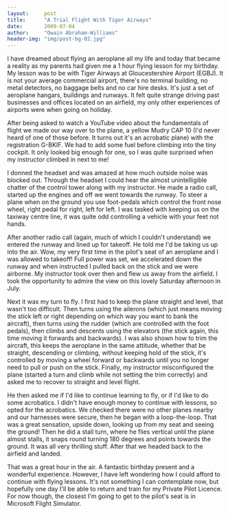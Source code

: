 ```yaml
---
layout:     post
title:      "A Trial Flight With Tiger Airways"
date:       2009-07-04
author:     "Owain Abraham-Williams"
header-img: "img/post-bg-02.jpg"
---
```


I have dreamed about flying an aeroplane all my life and today that became a reality as my parents had given me a 1 hour flying lesson for my birthday. My lesson was to be with Tiger Airways at Gloucestershire Airport (EGBJ). It is not your average commercial airport, there's no terminal building, no metal detectors, no baggage belts and no car hire desks. It's just a set of aeroplane hangars, buildings and runways. It felt quite strange driving past businesses and offices located on an airfield, my only other experiences of airports were when going on holiday.

After being asked to watch a YouTube video about the fundamentals of flight we made our way over to the plane, a yellow Mudry CAP 10 (I'd never heard of one of those before. It turns out it's an acrobatic plane) with the registration G-BKIF. We had to add some fuel before climbing into the tiny cockpit. It only looked big enough for one, so I was quite surprised when my instructor climbed in next to me!

I donned the headset and was amazed at how much outside noise was blocked out. Through the headset I could hear the almost unintelligible chatter of the control tower along with my instructor. He made a radio call, started up the engines and off we went towards the runway. To steer a plane when on the ground you use foot-pedals which control the front nose wheel, right pedal for right, left for left. I was tasked with keeping us on the taxiway centre line, it was quite odd controlling a vehicle with your feet not hands.

After another radio call (again, much of which I couldn't understand) we entered the runway and lined up for takeoff. He told me I'd be taking us up into the air. Wow, my very first time in the pilot's seat of an aeroplane and I was allowed to takeoff! Full power was set, we accelerated down the runway and when instructed I pulled back on the stick and we were airborne. My instructor took over then and flew us away from the airfield. I took the opportunity to admire the view on this lovely Saturday afternoon in July.

Next it was my turn to fly. I first had to keep the plane straight and level, that wasn't too difficult. Then turns using the ailerons (which just means moving the stick left or right depending on which way you want to bank the aircraft), then turns using the rudder (which are controlled with the foot pedals), then climbs and descents using the elevators (the stick again, this time moving it forwards and backwards). I was also shown how to trim the aircraft, this keeps the aeroplane in the same attitude, whether that be straight, descending or climbing, without keeping hold of the stick, it's controlled by moving a wheel forward or backwards until you no longer need to pull or push on the stick. Finally, my instructor misconfigured the plane (started a turn and climb while not setting the trim correctly) and asked me to recover to straight and level flight.

He then asked me if I'd like to continue learning to fly, or if I'd like to do some acrobatics. I didn't have enough money to continue with lessons, so opted for the acrobatics. We checked there were no other planes nearby and our harnesses were secure, then he began with a loop-the-loop. That was a great sensation, upside down, looking up from my seat and seeing the ground! Then he did a stall turn, where he flies vertical until the plane almost stalls, it snaps round turning 180 degrees and points towards the ground. It was all very thrilling stuff. After that we headed back to the airfield and landed.

That was a great hour in the air. A fantastic birthday present and a wonderful experience. However, I have left wondering how I could afford to continue with flying lessons. It's not something I can contemplate now, but hopefully one day I'll be able to return and train for my Private Pilot Licence. For now though, the closest I'm going to get to the pilot's seat is in Microsoft Flight Simulator.
